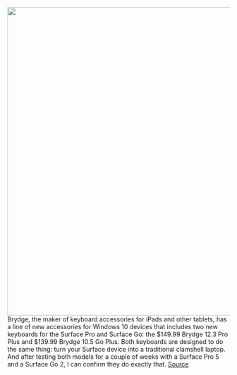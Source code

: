 <img src='https://cdn.vox-cdn.com/thumbor/zgmxDMdMY69UHx0lxcDhWG8PuYw=/0x0:2040x1360/1200x800/filters:focal(857x517:1183x843)/cdn.vox-cdn.com/uploads/chorus_image/image/67273158/dseifert_200819_4156_0001.0.0.jpg' width='700px' /><br/>
Brydge, the maker of keyboard accessories for iPads and other tablets, has a line of new accessories for Windows 10 devices that includes two new keyboards for the Surface Pro and Surface Go: the $149.99 Brydge 12.3 Pro Plus and $139.99 Brydge 10.5 Go Plus. Both keyboards are designed to do the same thing: turn your Surface device into a traditional clamshell laptop. And after testing both models for a couple of weeks with a Surface Pro 5 and a Surface Go 2, I can confirm they do exactly that.
<a href='https://www.theverge.com/21377083/brydge-12-3-pro-10-5-go-plus-surface-keyboard-review'> Source <a/>